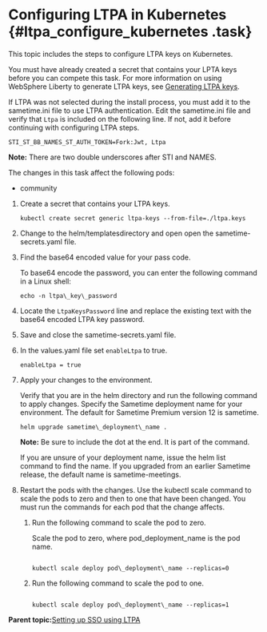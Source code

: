 # Configuring LTPA in Kubernetes {#ltpa_configure_kubernetes .task}

This topic includes the steps to configure LTPA keys on Kubernetes.

You must have already created a secret that contains your LPTA keys before you can compete this task. For more information on using WebSphere Liberty to generate LTPA keys, see [Generating LTPA keys](ltpa_generate_key.md).

If LTPA was not selected during the install process, you must add it to the sametime.ini file to use LTPA authentication. Edit the sametime.ini file and verify that `Ltpa` is included on the following line. If not, add it before continuing with configuring LTPA steps.

``` {#codeblock_ybv_dnd_35b}
STI_ST_BB_NAMES_ST_AUTH_TOKEN=Fork:Jwt, Ltpa
```

**Note:** There are two double underscores after STI and NAMES.

The changes in this task affect the following pods:

-   community

1.  Create a secret that contains your LTPA keys.

    ``` {#codeblock_tnx_tw3_5tb}
    kubectl create secret generic ltpa-keys --from-file=./ltpa.keys 
    ```

2.  Change to the helm/templatesdirectory and open open the sametime-secrets.yaml file.

3.  Find the base64 encoded value for your pass code.

    To base64 encode the password, you can enter the following command in a Linux shell:

    ``` {#codeblock_gns_r4h_k5b}
    echo -n ltpa\_key\_password
    ```

4.  Locate the `LtpaKeysPassword` line and replace the existing text with the base64 encoded LTPA key password.

5.  Save and close the sametime-secrets.yaml file.

6.  In the values.yaml file set `enableLtpa` to true.

    `enableLtpa = true`

7.  Apply your changes to the environment.

    Verify that you are in the helm directory and run the following command to apply changes. Specify the Sametime deployment name for your environment. The default for Sametime Premium version 12 is sametime.

    ``` {#codeblock_iyn_51d_d5b}
    helm upgrade sametime\_deployment\_name .
    ```

    **Note:** Be sure to include the dot at the end. It is part of the command.

    If you are unsure of your deployment name, issue the helm list command to find the name. If you upgraded from an earlier Sametime release, the default name is sametime-meetings.

8.  Restart the pods with the changes. Use the kubectl scale command to scale the pods to zero and then to one that have been changed. You must run the commands for each pod that the change affects.

    1.  Run the following command to scale the pod to zero.

        Scale the pod to zero, where pod\_deployment\_name is the pod name.

        ``` {#codeblock_cwz_mwc_d5b}
        
        kubectl scale deploy pod\_deployment\_name --replicas=0
        
        ```

    2.  Run the following command to scale the pod to one.

        ``` {#codeblock_i2c_4wc_d5b}
        
        kubectl scale deploy pod\_deployment\_name --replicas=1
        ```


**Parent topic:**[Setting up SSO using LTPA](enabling_sso_ltpa.md)

